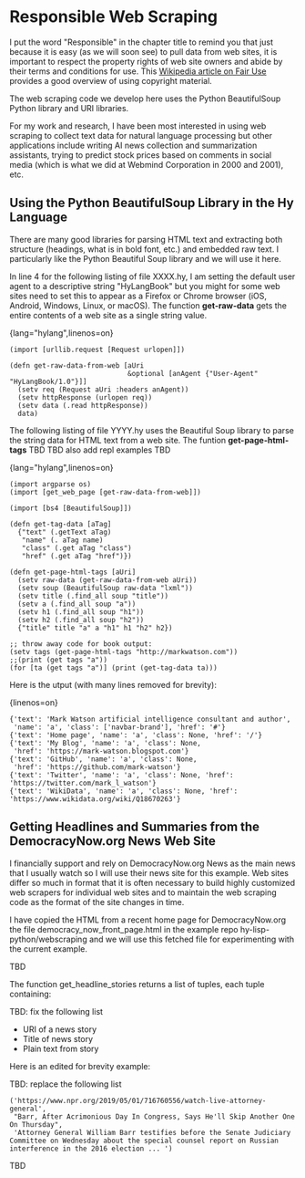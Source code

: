 # Responsible Web Scraping

I put the word "Responsible" in the chapter title to remind you that just because it is easy (as we will soon see) to pull data from web sites, it is important to respect the property rights of web site owners and abide by their terms and conditions for use. This [Wikipedia article on Fair Use](https://en.wikipedia.org/wiki/Fair_use) provides a good overview of using copyright material.

The web scraping code we develop here uses the Python BeautifulSoup Python library and URI libraries.

For my work and research, I have been most interested in using web scraping to collect text data for natural language processing but other applications include writing AI news collection and summarization assistants, trying to predict stock prices based on comments in social media (which is what we did at Webmind Corporation in 2000 and 2001), etc.

## Using the Python BeautifulSoup Library in the Hy Language

There are many good libraries for parsing HTML text and extracting both structure (headings, what is in bold font, etc.) and embedded raw text. I particularly like the Python Beautiful Soup library and we will use it here.

In line 4 for the following listing of file XXXX.hy, I am setting the default user agent to a descriptive string "HyLangBook" but you might for some web sites need to set this to appear as a Firefox or Chrome browser (iOS, Android, Windows, Linux, or macOS). The function **get-raw-data** gets the entire contents of a web site as a single string value.

{lang="hylang",linenos=on}
~~~~~~~~
(import [urllib.request [Request urlopen]])

(defn get-raw-data-from-web [aUri
                             &optional [anAgent {"User-Agent" "HyLangBook/1.0"}]]
  (setv req (Request aUri :headers anAgent))
  (setv httpResponse (urlopen req))
  (setv data (.read httpResponse))
  data)
~~~~~~~~

The following listing of file YYYY.hy uses the Beautiful Soup library to parse the string data for HTML text from a web site. The funtion **get-page-html-tags** TBD TBD also add repl examples TBD


{lang="hylang",linenos=on}
~~~~~~~~
(import argparse os)
(import [get_web_page [get-raw-data-from-web]])

(import [bs4 [BeautifulSoup]])

(defn get-tag-data [aTag]
  {"text" (.getText aTag)
   "name" (. aTag name)
   "class" (.get aTag "class")
   "href" (.get aTag "href")})

(defn get-page-html-tags [aUri]
  (setv raw-data (get-raw-data-from-web aUri))
  (setv soup (BeautifulSoup raw-data "lxml"))
  (setv title (.find_all soup "title"))
  (setv a (.find_all soup "a"))
  (setv h1 (.find_all soup "h1"))
  (setv h2 (.find_all soup "h2"))
  {"title" title "a" a "h1" h1 "h2" h2})

;; throw away code for book output:
(setv tags (get-page-html-tags "http://markwatson.com"))
;;(print (get tags "a"))
(for [ta (get tags "a")] (print (get-tag-data ta)))
~~~~~~~~

Here is the utput (with many lines removed for brevity):

{linenos=on}
~~~~~~~~
{'text': 'Mark Watson artificial intelligence consultant and author',
 'name': 'a', 'class': ['navbar-brand'], 'href': '#'}
{'text': 'Home page', 'name': 'a', 'class': None, 'href': '/'}
{'text': 'My Blog', 'name': 'a', 'class': None,
 'href': 'https://mark-watson.blogspot.com'}
{'text': 'GitHub', 'name': 'a', 'class': None,
 'href': 'https://github.com/mark-watson'}
{'text': 'Twitter', 'name': 'a', 'class': None, 'href': 'https://twitter.com/mark_l_watson'}
{'text': 'WikiData', 'name': 'a', 'class': None, 'href': 'https://www.wikidata.org/wiki/Q18670263'}
~~~~~~~~

## Getting Headlines and Summaries from the DemocracyNow.org News Web Site

I financially support and rely on DemocracyNow.org News as the main news that I usually watch so I will use their news site for this  example. Web sites differ so much in format that it is often necessary to build highly customized web scrapers for individual web sites and to maintain the web scraping code as the format of the site changes in time.

I have copied the HTML from a recent home page for DemocracyNow.org the file democracy_now_front_page.html in the example repo hy-lisp-python/webscraping and we will use this fetched file for experimenting with the current example.

TBD

The function get_headline_stories returns a list of tuples, each tuple containing:

TBD: fix the following list

- URI of a news story
- Title of news story
- Plain text from story

Here is an edited for brevity example:

TBD: replace the following list

~~~~~~~~
('https://www.npr.org/2019/05/01/716760556/watch-live-attorney-general',
 "Barr, After Acrimonious Day In Congress, Says He'll Skip Another One On Thursday",
 'Attorney General William Barr testifies before the Senate Judiciary Committee on Wednesday about the special counsel report on Russian interference in the 2016 election ... ')
~~~~~~~~

TBD
